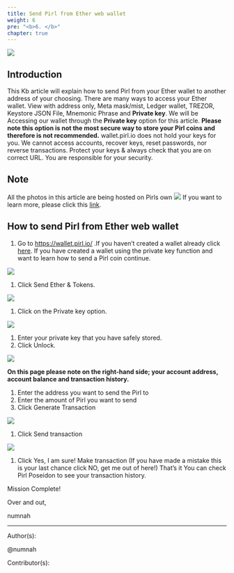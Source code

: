 ```yaml
---
title: Send Pirl from Ether web wallet
weight: 6
pre: "<b>6. </b>"
chapter: true
---
```

![](https://pirl.live/ipfs/QmbT59H33UqD1VH1sfbbcCcwUnEfXDauSrQPaE3XJkQ7GC)

## Introduction

This Kb article will explain how to send Pirl from your Ether wallet to another address of your choosing. There are many ways to access your Ether wallet. View with address only, Meta mask/mist, Ledger wallet, TREZOR, Keystore JSON File, Mnemonic Phrase and **Private key**. We will be Accessing our wallet through the **Private key** option for this article. **Please note this option is not the most secure way to store your Pirl coins and therefore is not recommended.** wallet.pirl.io does not hold your keys for you. We cannot access accounts, recover keys, reset passwords, nor reverse transactions. Protect your keys & always check that you are on correct URL. You are responsible for your security.

## Note

All the photos in this article are being hosted on Pirls own ![](https://pirl.live/ipfs/QmS42TAndn2RmtEtYLqAiv6dfnW6om6PPA1xn6Si2dxSG5) If you want to learn more, please click this [link](https://docs.pirl.io/en/pirlcloud/cloudacess/overview/).

## How to send Pirl from Ether web wallet

1. Go to https://wallet.pirl.io/ .If you haven’t created a wallet already click [here](). If you have created a wallet using the private key function and want to learn how to send a Pirl coin continue.

![](https://pirl.live/ipfs/QmRNgN47YY4LUUQzAu5yoE4DciDLvpt2snBe2bc8z2zFs5)

1. Click Send Ether & Tokens.

![](https://pirl.live/ipfs/QmNeTzoA8wMYohZUbYqSzwjwL5pvKKyrgWCyVsTn3ZQzWe)

1. Click on the Private key option.

![](https://pirl.live/ipfs/QmY93K7uGcfiDkDcn2px7qFiWdCcYSDDD4drp8t11CixzP)

1. Enter your private key that you have safely stored.
2. Click Unlock.

![](https://pirl.live/ipfs/QmPh4BFWMg6nhaZLj6EBzAuBFK3VCvLEQJyZcH1dNMFrdi)

**On this page please note on the right-hand side; your account address, account balance and transaction history.**

1. Enter the address you want to send the Pirl to
2. Enter the amount of Pirl you want to send
3. Click Generate Transaction

![](https://pirl.live/ipfs/QmdPNXDCaWsLzgq2aZgMCj6HVBNKHvj7avynECQPokpzLo)

1. Click Send transaction

![](https://pirl.live/ipfs/QmdiUL55pfBjQgzEfLohafBcpc6DdVVdz3GADaiXWKUhmb)

1. Click Yes, I am sure! Make transaction (If you have made a mistake this is your last chance click NO, get me out of here!)
That’s it You can check Pirl Poseidon to see your transaction history.

Mission Complete!

Over and out,

numnah

---
Author(s):

@numnah

Contributor(s):
